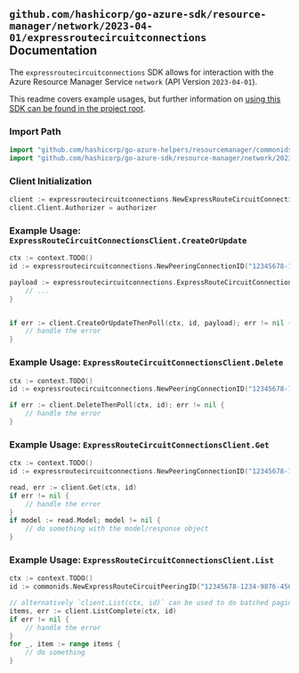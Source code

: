
## `github.com/hashicorp/go-azure-sdk/resource-manager/network/2023-04-01/expressroutecircuitconnections` Documentation

The `expressroutecircuitconnections` SDK allows for interaction with the Azure Resource Manager Service `network` (API Version `2023-04-01`).

This readme covers example usages, but further information on [using this SDK can be found in the project root](https://github.com/hashicorp/go-azure-sdk/tree/main/docs).

### Import Path

```go
import "github.com/hashicorp/go-azure-helpers/resourcemanager/commonids"
import "github.com/hashicorp/go-azure-sdk/resource-manager/network/2023-04-01/expressroutecircuitconnections"
```


### Client Initialization

```go
client := expressroutecircuitconnections.NewExpressRouteCircuitConnectionsClientWithBaseURI("https://management.azure.com")
client.Client.Authorizer = authorizer
```


### Example Usage: `ExpressRouteCircuitConnectionsClient.CreateOrUpdate`

```go
ctx := context.TODO()
id := expressroutecircuitconnections.NewPeeringConnectionID("12345678-1234-9876-4563-123456789012", "example-resource-group", "expressRouteCircuitValue", "peeringValue", "connectionValue")

payload := expressroutecircuitconnections.ExpressRouteCircuitConnection{
	// ...
}


if err := client.CreateOrUpdateThenPoll(ctx, id, payload); err != nil {
	// handle the error
}
```


### Example Usage: `ExpressRouteCircuitConnectionsClient.Delete`

```go
ctx := context.TODO()
id := expressroutecircuitconnections.NewPeeringConnectionID("12345678-1234-9876-4563-123456789012", "example-resource-group", "expressRouteCircuitValue", "peeringValue", "connectionValue")

if err := client.DeleteThenPoll(ctx, id); err != nil {
	// handle the error
}
```


### Example Usage: `ExpressRouteCircuitConnectionsClient.Get`

```go
ctx := context.TODO()
id := expressroutecircuitconnections.NewPeeringConnectionID("12345678-1234-9876-4563-123456789012", "example-resource-group", "expressRouteCircuitValue", "peeringValue", "connectionValue")

read, err := client.Get(ctx, id)
if err != nil {
	// handle the error
}
if model := read.Model; model != nil {
	// do something with the model/response object
}
```


### Example Usage: `ExpressRouteCircuitConnectionsClient.List`

```go
ctx := context.TODO()
id := commonids.NewExpressRouteCircuitPeeringID("12345678-1234-9876-4563-123456789012", "example-resource-group", "expressRouteCircuitValue", "peeringValue")

// alternatively `client.List(ctx, id)` can be used to do batched pagination
items, err := client.ListComplete(ctx, id)
if err != nil {
	// handle the error
}
for _, item := range items {
	// do something
}
```
